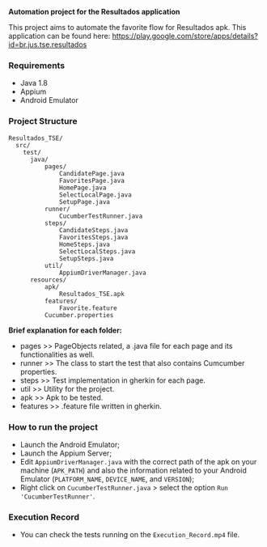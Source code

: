 **Automation project for the Resultados application**

This project aims to automate the favorite flow for Resultados apk. This application can be found here: https://play.google.com/store/apps/details?id=br.jus.tse.resultados

### **Requirements**

- Java 1.8 <br>
- Appium <br>
- Android Emulator <br>

### **Project Structure**

```
Resultados_TSE/
  src/
    test/
      java/
          pages/
              CandidatePage.java
              FavoritesPage.java
              HomePage.java
              SelectLocalPage.java
              SetupPage.java
          runner/
              CucumberTestRunner.java
          steps/
              CandidateSteps.java
              FavoritesSteps.java
              HomeSteps.java
              SelectLocalSteps.java
              SetupSteps.java
          util/
              AppiumDriverManager.java
      resources/
          apk/
              Resultados_TSE.apk
          features/
              Favorite.feature
          Cucumber.properties
```
**Brief explanation for each folder:** <br>
- pages >> PageObjects related, a .java file for each page and its functionalities as well. <br>
- runner >> The class to start the test that also contains Cumcumber properties. <br>
- steps >> Test implementation in gherkin for each page. <br>
- util >> Utility for the project. <br>
- apk >> Apk to be tested. <br>
- features >> .feature file written in gherkin. <br>

### **How to run the project**

- Launch the Android Emulator;
- Launch the Appium Server;
- Edit `AppiumDriverManager.java` with the correct path of the apk on your machine (`APK_PATH`) and also the information related to your Android Emulator (`PLATFORM_NAME`, `DEVICE_NAME`, and `VERSION`);
- Right click on `CucumberTestRunner.java` > select the option `Run 'CucumberTestRunner'`.

### **Execution Record**

- You can check the tests running on the `Execution_Record.mp4` file.
